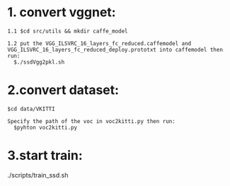 # 1. convert vggnet:
    1.1 $cd src/utils && mkdir caffe_model
    
    1.2 put the VGG_ILSVRC_16_layers_fc_reduced.caffemodel and VGG_ILSVRC_16_layers_fc_reduced_deploy.prototxt into caffemodel then run:
      $./ssdVgg2pkl.sh

# 2.convert dataset:
    $cd data/VKITTI 
    
    Specify the path of the voc in voc2kitti.py then run:
      $pyhton voc2kitti.py
    
# 3.start train:
   ./scripts/train_ssd.sh
